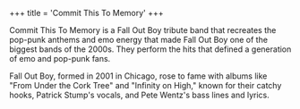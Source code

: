 +++
title = 'Commit This To Memory'
+++

Commit This To Memory is a Fall Out Boy tribute band that recreates the pop-punk anthems and emo energy that made Fall Out Boy one of the biggest bands of the 2000s. They perform the hits that defined a generation of emo and pop-punk fans.

Fall Out Boy, formed in 2001 in Chicago, rose to fame with albums like "From Under the Cork Tree" and "Infinity on High," known for their catchy hooks, Patrick Stump's vocals, and Pete Wentz's bass lines and lyrics.

